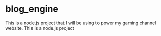 # blog_engine
This is a node.js project that I will be using to power my gaming channel website. This is a node.js project
